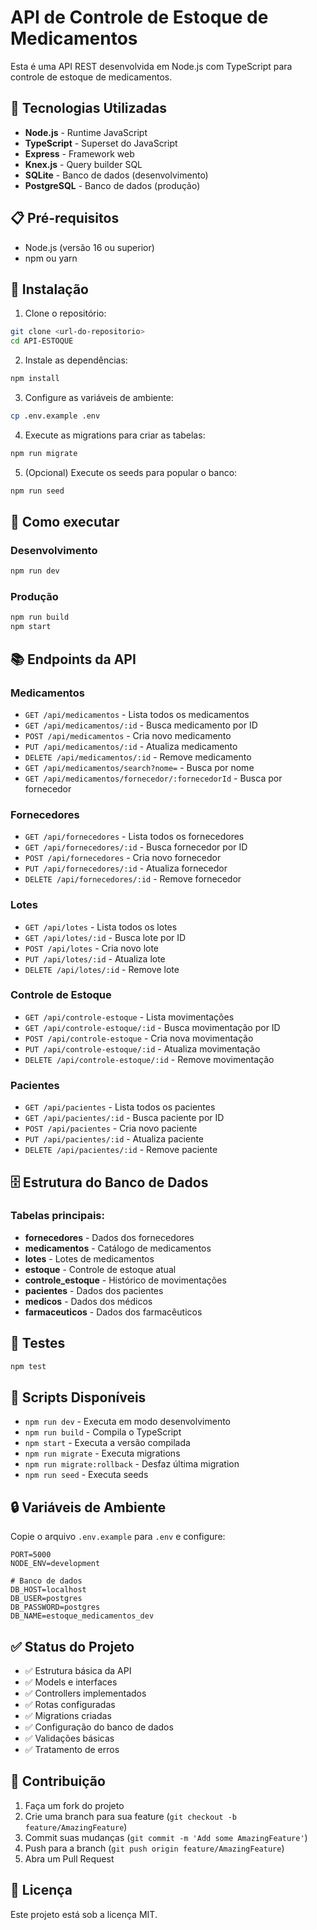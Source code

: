 # API de Controle de Estoque de Medicamentos

Esta é uma API REST desenvolvida em Node.js com TypeScript para controle de estoque de medicamentos.

## 🚀 Tecnologias Utilizadas

- **Node.js** - Runtime JavaScript
- **TypeScript** - Superset do JavaScript
- **Express** - Framework web
- **Knex.js** - Query builder SQL
- **SQLite** - Banco de dados (desenvolvimento)
- **PostgreSQL** - Banco de dados (produção)

## 📋 Pré-requisitos

- Node.js (versão 16 ou superior)
- npm ou yarn

## 🔧 Instalação

1. Clone o repositório:
```bash
git clone <url-do-repositorio>
cd API-ESTOQUE
```

2. Instale as dependências:
```bash
npm install
```

3. Configure as variáveis de ambiente:
```bash
cp .env.example .env
```

4. Execute as migrations para criar as tabelas:
```bash
npm run migrate
```

5. (Opcional) Execute os seeds para popular o banco:
```bash
npm run seed
```

## 🚀 Como executar

### Desenvolvimento
```bash
npm run dev
```

### Produção
```bash
npm run build
npm start
```

## 📚 Endpoints da API

### Medicamentos
- `GET /api/medicamentos` - Lista todos os medicamentos
- `GET /api/medicamentos/:id` - Busca medicamento por ID
- `POST /api/medicamentos` - Cria novo medicamento
- `PUT /api/medicamentos/:id` - Atualiza medicamento
- `DELETE /api/medicamentos/:id` - Remove medicamento
- `GET /api/medicamentos/search?nome=` - Busca por nome
- `GET /api/medicamentos/fornecedor/:fornecedorId` - Busca por fornecedor

### Fornecedores
- `GET /api/fornecedores` - Lista todos os fornecedores
- `GET /api/fornecedores/:id` - Busca fornecedor por ID
- `POST /api/fornecedores` - Cria novo fornecedor
- `PUT /api/fornecedores/:id` - Atualiza fornecedor
- `DELETE /api/fornecedores/:id` - Remove fornecedor

### Lotes
- `GET /api/lotes` - Lista todos os lotes
- `GET /api/lotes/:id` - Busca lote por ID
- `POST /api/lotes` - Cria novo lote
- `PUT /api/lotes/:id` - Atualiza lote
- `DELETE /api/lotes/:id` - Remove lote

### Controle de Estoque
- `GET /api/controle-estoque` - Lista movimentações
- `GET /api/controle-estoque/:id` - Busca movimentação por ID
- `POST /api/controle-estoque` - Cria nova movimentação
- `PUT /api/controle-estoque/:id` - Atualiza movimentação
- `DELETE /api/controle-estoque/:id` - Remove movimentação

### Pacientes
- `GET /api/pacientes` - Lista todos os pacientes
- `GET /api/pacientes/:id` - Busca paciente por ID
- `POST /api/pacientes` - Cria novo paciente
- `PUT /api/pacientes/:id` - Atualiza paciente
- `DELETE /api/pacientes/:id` - Remove paciente

## 🗄️ Estrutura do Banco de Dados

### Tabelas principais:
- **fornecedores** - Dados dos fornecedores
- **medicamentos** - Catálogo de medicamentos
- **lotes** - Lotes de medicamentos
- **estoque** - Controle de estoque atual
- **controle_estoque** - Histórico de movimentações
- **pacientes** - Dados dos pacientes
- **medicos** - Dados dos médicos
- **farmaceuticos** - Dados dos farmacêuticos

## 🧪 Testes

```bash
npm test
```

## 📝 Scripts Disponíveis

- `npm run dev` - Executa em modo desenvolvimento
- `npm run build` - Compila o TypeScript
- `npm start` - Executa a versão compilada
- `npm run migrate` - Executa migrations
- `npm run migrate:rollback` - Desfaz última migration
- `npm run seed` - Executa seeds

## 🔒 Variáveis de Ambiente

Copie o arquivo `.env.example` para `.env` e configure:

```env
PORT=5000
NODE_ENV=development

# Banco de dados
DB_HOST=localhost
DB_USER=postgres
DB_PASSWORD=postgres
DB_NAME=estoque_medicamentos_dev
```

## ✅ Status do Projeto

- ✅ Estrutura básica da API
- ✅ Models e interfaces
- ✅ Controllers implementados
- ✅ Rotas configuradas
- ✅ Migrations criadas
- ✅ Configuração do banco de dados
- ✅ Validações básicas
- ✅ Tratamento de erros

## 🤝 Contribuição

1. Faça um fork do projeto
2. Crie uma branch para sua feature (`git checkout -b feature/AmazingFeature`)
3. Commit suas mudanças (`git commit -m 'Add some AmazingFeature'`)
4. Push para a branch (`git push origin feature/AmazingFeature`)
5. Abra um Pull Request

## 📄 Licença

Este projeto está sob a licença MIT.
